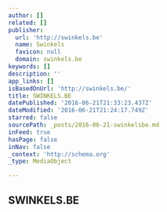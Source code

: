 ```yaml
---
author: []
related: []
publisher:
  url: 'http://swinkels.be'
  name: Swinkels
  favicon: null
  domain: swinkels.be
keywords: []
description: ''
app_links: []
isBasedOnUrl: 'http://swinkels.be/'
title: SWINKELS.BE
datePublished: '2016-06-21T21:33:23.437Z'
dateModified: '2016-06-21T21:24:17.749Z'
starred: false
sourcePath: _posts/2016-06-21-swinkelsbe.md
inFeed: true
hasPage: false
inNav: false
_context: 'http://schema.org'
_type: MediaObject

---
```

<article style=""><h1>SWINKELS.BE</h1></article>